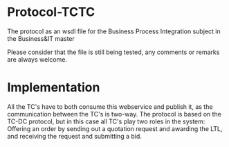 # Protocol-TCTC
The protocol as an wsdl file for the Business Process Integration subject in the Business&amp;IT master

Please consider that the file is still being tested, any comments or remarks are always welcome.

# Implementation
All the TC's have to both consume this webservice and publish it, as the communication between the TC's is two-way. The protocol is based on the TC-DC protocol, but in this case all TC's play two roles in the system: Offering an order by sending out a quotation request and awarding the LTL, and receiving the request and submitting a bid.
